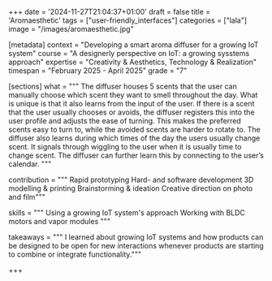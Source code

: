 +++
date = '2024-11-27T21:04:37+01:00'
draft = false
title = 'Aromaesthetic'
tags = ["user-friendly_interfaces"]
categories = ["lala"]
image = "/images/aromaesthetic.jpg"

[metadata]
context = "Developing a smart aroma diffuser for a growing IoT system"
course = "A designerly perspective on IoT: a growing sysstems approach"
expertise = "Creativity & Aesthetics, Technology & Realization"
timespan = "February 2025 - April 2025"
grade = "7"

[sections]
what = """
The diffuser houses 5 scents that the user can manually choose which scent they want to smell throughout the day.  What is unique is that it also learns from the input of the user. If there is a scent that the user usually chooses or avoids, the diffuser registers this into the user profile and adjusts the ease of turning. This makes the preferred scents easy to turn to, while the avoided scents are harder to rotate to. The diffuser also learns during which times of the day the users usually change scent. It signals through wiggling to the user when it is usually time to change scent. The diffuser can further learn this by connecting to the user’s calendar. 
"""

contribution = """
Rapid prototyping
Hard- and software development
3D modelling & printing
Brainstorming & ideation
Creative direction on photo and film"""

skills = """
Using a growing IoT system's approach
Working with BLDC motors and vapor modules
"""

takeaways = """
I learned about growing IoT systems and how products can be designed to be open for new interactions whenever
products are starting to combine or integrate functionality."""


+++
